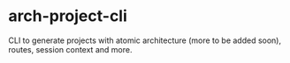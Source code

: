 # arch-project-cli
CLI to generate projects with atomic architecture (more to be added soon), routes, session context and more.
